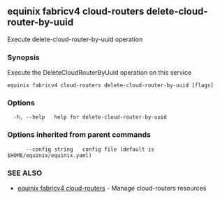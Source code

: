 ## equinix fabricv4 cloud-routers delete-cloud-router-by-uuid

Execute delete-cloud-router-by-uuid operation

### Synopsis

Execute the DeleteCloudRouterByUuid operation on this service

```
equinix fabricv4 cloud-routers delete-cloud-router-by-uuid [flags]
```

### Options

```
  -h, --help   help for delete-cloud-router-by-uuid
```

### Options inherited from parent commands

```
      --config string   config file (default is $HOME/equinix/equinix.yaml)
```

### SEE ALSO

* [equinix fabricv4 cloud-routers](equinix_fabricv4_cloud-routers.md)	 - Manage cloud-routers resources

